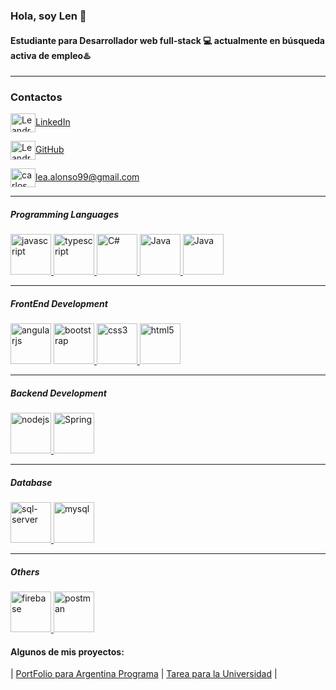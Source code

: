 ### <p aling="center"> Hola, soy Len 👋 </p>
#### Estudiante para Desarrollador web full-stack 💻 actualmente en **búsqueda activa** de empleo♨️
___

### Contactos

<a href="https://www.linkedin.com/in/lean-alonso/" target="blank"><img align="center" src="https://cdn.jsdelivr.net/npm/simple-icons@3.0.1/icons/linkedin.svg" alt="Leandro Alonso - LinkedIn" height="30" width="40" />LinkedIn</a>

<a href="https://github.com/Lenh22" target="blank"><img align="center" src="https://cdn.jsdelivr.net/npm/simple-icons@3.0.1/icons/github.svg" alt="Leandro Alonso - GitHub" height="30" width="40" />GitHub</a>


<a href="mailto:lea.alonso99@gmail.com" target="blank"><img align="center" src="https://cdn.jsdelivr.net/npm/simple-icons@3.0.1/icons/gmail.svg" alt="carlos salvador díaz" height="30" width="40" />lea.alonso99@gmail.com</a>
</p>

___

##### Programming Languages


<p align="left"> 
<a href="https://developer.mozilla.org/en-US/docs/Web/JavaScript" target="_blank"><img src="https://cdn.jsdelivr.net/npm/simple-icons@3.0.1/icons/javascript.svg" alt="javascript" width="65" height="65"/> 
<a href="https://www.typescriptlang.org/" target="_blank"><img src="https://cdn.jsdelivr.net/npm/simple-icons@3.0.1/icons/typescript.svg" alt="typescript" width="65" height="65"/> </a>
<a href="https://learn.microsoft.com/en-us/dotnet/csharp/" target="_blank"><img src="https://cdn.jsdelivr.net/npm/simple-icons@3.0.1/icons/csharp.svg" alt="C#" width="65" height="65"/> </a>
<a href="https://docs.oracle.com/en/java/" target="_blank"><img src="https://cdn.jsdelivr.net/npm/simple-icons@3.0.1/icons/java.svg" alt="Java" width="65" height="65"/> </a>
 <a href="https://www.php.net/docs.php" target="_blank"><img src="https://cdn.jsdelivr.net/npm/simple-icons@3.0.1/icons/php.svg" alt="Java" width="65" height="65"/> </a>
</p>

____


##### FrontEnd Development


<p align="left>
<a href="https://angular.io" target="_blank"> <img src="https://devicons.github.io/devicon/devicon.git/icons/angularjs/angularjs.svg" alt="angularjs" width="65" height="65"/> </a>
<a href="https://getbootstrap.com" target="_blank"> <img src="https://devicons.github.io/devicon/devicon.git/icons/bootstrap/bootstrap.svg" alt="bootstrap" width="65" height="65"/> </a> 
<a href="https://www.w3schools.com/css/" target="_blank"> <img src="https://devicons.github.io/devicon/devicon.git/icons/css3/css3.svg" alt="css3" width="65" height="65"/> </a> 
<a href="https://www.w3.org/html/" target="_blank"> <img src="https://devicons.github.io/devicon/devicon.git/icons/html5/html5.svg" alt="html5" width="65" height="65"/> </a> 
</p>


____


##### Backend Development
<p align="left"> 
<a href="https://nodejs.org" target="_blank"> <img src="https://cdn.jsdelivr.net/npm/simple-icons@3.0.1/icons/node-dot-js.svg" alt="nodejs" width="65" height="65"/> </a>
<a href="https://docs.spring.io/spring-boot/docs/2.4.12/reference/html/documentation-overview.html#boot-documentation-about" target="_blank"> <img src="https://devicons.github.io/devicon/devicon.git/icons/express/spring.svg" alt="Spring" width="65" height="65"/> </a>
</p>


_____


##### Database
<p align="left"> 
<a href="https://learn.microsoft.com/en-us/sql/sql-server/?view" target="_blank"> <img src="https://cdn.jsdelivr.net/npm/simple-icons@3.0.1/icons/microsoftsqlserver.svg" alt="sql-server" width="65" height="65"/> </a>
<a href="https://www.mysql.com/" target="_blank"> <img src="https://cdn.jsdelivr.net/npm/simple-icons@3.0.1/icons/mysql.svg" alt="mysql" width="65" height="65"/> </a> 
</p>


_____


 ##### Others
 <p align="left"> 
 <a href="https://firebase.google.com/" target="_blank"> <img src="https://www.vectorlogo.zone/logos/firebase/firebase-icon.svg" alt="firebase" width="65" height="65"/> </a>
<a href="https://postman.com" target="_blank"> <img src="https://www.vectorlogo.zone/logos/getpostman/getpostman-icon.svg" alt="postman" width="65" height="65"/> </a>
</p>


#### Algunos de mis proyectos:

| <a href="https://ftend-porfolio.web.app/" target="_blank">PortFolio para Argentina Programa</a> | <a href="https://lenh22.github.io/TPGrupalVisualizacioneInterfaces/" target="_blank"> Tarea para la Universidad</a> | 






